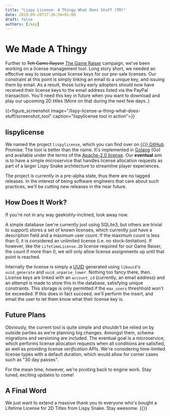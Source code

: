 ```yaml
---
title: "Lispy License: A Thingy What Does Stuff (TM)"
date: 2019-09-20T17:26:54+01:00
draft: false
authors: [ikey]
---
```


# We Made A Thingy

Further to ~~Teh Game Rayzer~~ [The Game Raiser](/the-game-raiser) campaign, we've been working on a license management tool. Long story short, we needed an effective
way to issue unique license keys for our pre-sale licenses. Our constraint at this point is simply linking an email to a unique key, and issuing them by email. As a result,
those lucky early adopters should now have received their license keys to the email address listed via the PayPal transaction. You'll need this key in future when you
want to download and play our upcoming 2D titles (More on that during the next few days..)

{{<figure_screenshot image="/lispy-license-a-thing-what-does-stuff/screenshot_tool" caption="lispylicense tool in action">}}

## lispylicense

We named the project `lispylicense`, which you can find over on [{{<fontawesome fab fa-github>}} GitHub](https://github.com/lispysnake/lispylicense). Promise: The tool is better than
the name. It's implemented in [Golang](https://golang.org/) (Go) and available under the terms of the [Apache-2.0 license](https://www.apache.org/licenses/LICENSE-2.0). Our **eventual**
aim is to have a simple microservice that handles license allocation requests as part of a larger Lispy Snake architecture to streamline player experiences.

The project is currently in a pre-alpha state, thus there are no tagged releases. In the interest of being software engineers that care about such practices, we'll be cutting new
releases in the near future.


## How Does It Work?

If you're not in any way geekishly-inclined, look away now.

A simple database (we're currently just using SQLite3, but others are trivial to support) stores a set of known licenses, which currently just have a description field and a maximum
user count. If the maximum count is less than 0, it is considered an unlimited license (i.e. no stock-limitation). If however, like the `LifetimeLicense.2D` license required for our
Game Raiser, the count if more than 0, we will only allow license assignments up until that point is reached.

Internally the license is simply a [UUID](https://en.wikipedia.org/wiki/Universally_unique_identifier) generated using `libuuid`'s `uuid_generate` and `uuid_unparse_lower`. Nothing
too fancy there, then. License keys are linked with an `account_id` (currently, an email address) and an attempt is made to store this in the database, satisfying unique constraints.
This storage is only permitted if the `max_users` threshhold won't be exceeded. If this does in fact succeed, we'll perform the insert, and email the user to let them know what their
license key is.

## Future Plans

Obviously, the current tool is quite simple and shouldn't be relied on by outside parties as we're planning big changes. Amongst them, schema migrations and versioning are included.
The eventual goal is a microservice, which performs license allocation requests when all conditions are satisfied, as well as providing license *verification* APIs. We're considering
time-limited license types with a default duration, which would allow for corner cases such as "30 day passes".

For the mean time, however, we're pivoting back to engine work. Stay tuned, exciting updates to come!

## A Final Word

We just want to extend a massive thank you to everyone who's bought a Lifetime License for 2D Titles from Lispy Snake. Stay awesome. {{<fontawesome fa fa-heart>}}
